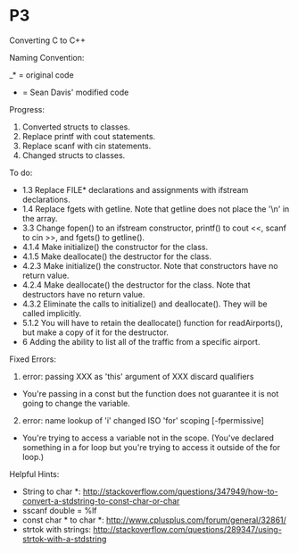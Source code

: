 # P3
Converting C to C++

Naming Convention:

_* = original code
 * = Sean Davis' modified code

Progress: 

1. Converted structs to classes.
2. Replace printf with cout statements.
3. Replace scanf with cin statements.
4. Changed structs to classes.

To do:
- 1.3 Replace FILE* declarations and assignments with ifstream declarations.
- 1.4 Replace fgets with getline. Note that getline does not place the '\n' in the array.
- 3.3 Change fopen() to an ifstream constructor, printf() to cout <<, scanf to cin >>, and fgets() to getline().
- 4.1.4 Make initialize() the constructor for the class.
- 4.1.5 Make deallocate() the destructor for the class.
- 4.2.3 Make initialize() the constructor. Note that constructors have no return value.
- 4.2.4 Make deallocate() the destructor for the class. Note that destructors have no return value.
- 4.3.2 Eliminate the calls to initialize() and deallocate(). They will be called implicitly.
- 5.1.2 You will have to retain the deallocate() function for readAirports(), but make a copy of it for the destructor.
- 6 Adding the ability to list all of the traffic from a specific airport. 

Fixed Errors:

1. error: passing XXX as 'this' argument of XXX discard qualifiers
- You're passing in a const but the function does not guarantee it is not going to change the variable.

2. error: name lookup of 'i' changed ISO 'for' scoping [-fpermissive]
- You're trying to access a variable not in the scope. (You've declared something in a for loop but you're trying to access it outside of the for loop.)

Helpful Hints:
- String to char *: http://stackoverflow.com/questions/347949/how-to-convert-a-stdstring-to-const-char-or-char
- sscanf double = %lf
- const char * to char *: http://www.cplusplus.com/forum/general/32861/
- strtok with strings: http://stackoverflow.com/questions/289347/using-strtok-with-a-stdstring
